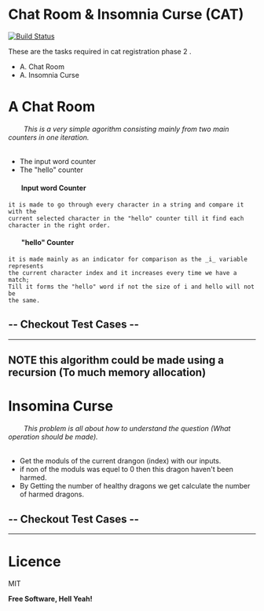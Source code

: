# Chat Room & Insomnia Curse (CAT)

[![Build Status](https://travis-ci.org/joemccann/dillinger.svg?branch=master)](https://travis-ci.org/joemccann/dillinger)

These are the tasks required in cat registration phase 2 .

  - A. Chat Room
  - A. Insomnia Curse

# A Chat Room

###### &nbsp;&nbsp;&nbsp;&nbsp; &nbsp;&nbsp; This is a very simple agorithm consisting mainly from two main counters in one iteration.
- The input word counter
- The "hello" counter

#### &nbsp;&nbsp;&nbsp;&nbsp; &nbsp;&nbsp; Input word Counter
    it is made to go through every character in a string and compare it with the 
    current selected character in the "hello" counter till it find each character in the right order.
#### &nbsp;&nbsp;&nbsp;&nbsp; &nbsp;&nbsp; "hello" Counter
    it is made mainly as an indicator for comparison as the _i_ variable represents
    the current character index and it increases every time we have a match;
    Till it forms the "hello" word if not the size of i and hello will not be
    the same.
## -- Checkout Test Cases -- 
---
**NOTE**
    this algorithm could be made using a recursion (To much memory allocation)
---

# Insomina Curse

###### &nbsp;&nbsp;&nbsp;&nbsp; &nbsp;&nbsp; This problem is all about how to understand the question (What operation should be made).
- Get the moduls of the current drangon (index) with our inputs.
- if non of the moduls was equel to 0 then this dragon haven't been harmed.
- By Getting the number of healthy dragons we get calculate the number of harmed dragons.

## -- Checkout Test Cases --
----
# Licence
MIT


**Free Software, Hell Yeah!**
